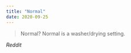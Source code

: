 ```yaml
---
title: "Normal"
date: 2020-09-25
---
```


> Normal? Normal is a washer/drying setting.

<cite>Reddit</cite>
